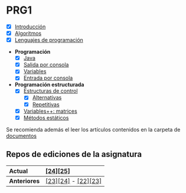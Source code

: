 # PRG1

- [x] [Introducción](temario/00000-introduccion.md)
- [x] [Algoritmos](temario/00100-algoritmos.md)
- [x] [Lenguajes de programación](temario/00200-lenguajesDeProgramacion.md)
- **Programación**
  - [x] [Java](temario/00300-java.md)
  - [x] [Salida por consola](temario/00400-salidaJava.md)
  - [x] [Variables](temario/00500-variables.md)
  - [x] [Entrada por consola](temario/00600-entradaJava.md)
- **Programación estructurada**
  - [x] [Estructuras de control](temario/00700-estructurasDeControl.md)
    - [x] [Alternativas](temario/00710-estructurasDeControlAlternativas.md)
    - [x] [Repetitivas](temario/00720-estructurasDeControlRepetitivas.md)
  - [x] [Variables++: matrices](temario/00800-matrices.md)
  - [x] [Métodos estáticos](temario/00900-metodosEstaticos.md)

Se recomienda además el leer los artículos contenidos en la carpeta de [documentos](documentos/README.md)

## Repos de ediciones de la asignatura

<div align=center>

|Actual|[[24][25]](https://github.com/mmasias/24-25-PRG1)|
|:-|:-
|**Anteriores**|[[23][24]](https://github.com/mmasias/23-24-PRG1) - [[22][23]](https://github.com/mmasias/prg1-22-23)

</div>
